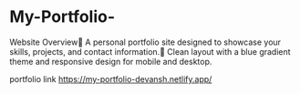 # My-Portfolio-
Website Overview
A personal portfolio site designed to showcase your skills, projects, and contact information. Clean layout with a blue gradient theme and responsive design for mobile and desktop.

portfolio link
https://my-portfolio-devansh.netlify.app/
